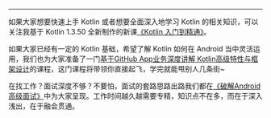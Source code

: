 
---

如果大家想要快速上手 Kotlin 或者想要全面深入地学习 Kotlin 的相关知识，可以关注我基于 Kotlin 1.3.50 全新制作的新课[《Kotlin 入门到精通》](https://coding.imooc.com/class/398.html)。

如果大家已经有一定的 Kotlin 基础，希望了解 Kotlin 如何在 Android 当中灵活运用，我们也为大家准备了一门[基于GitHub App业务深度讲解 Kotlin高级特性与框架设计](https://coding.imooc.com/class/232.html)的课程，这门课程将带领你直接起飞，学完就能甩别人几条街~

在找工作？面试深度不够？不要怕，面试的套路思路出路我们都在[《破解Android高级面试》](https://coding.imooc.com/class/317.html)中为大家呈现。工作时间越久越需要专精，知识点不在多，而在于深入浅出，在于融会贯通。
